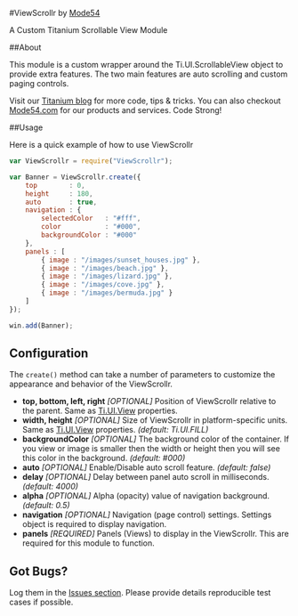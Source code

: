 #ViewScrollr by [Mode54](http://m54.co/home)

A Custom Titanium Scrollable View Module

##About

This module is a custom wrapper around the Ti.UI.ScrollableView object to provide extra features. The two main features are auto scrolling and custom paging controls.

Visit our [Titanium blog](http://TiHelp.me) for more code, tips & tricks. You can also checkout [Mode54.com](http://m54.co/home) for our products and services. Code Strong!

##Usage

Here is a quick example of how to use ViewScrollr

```javascript
var ViewScrollr = require("ViewScrollr");

var Banner = ViewScrollr.create({
	top        : 0,
	height     : 180,
	auto       : true,
	navigation : {
		selectedColor   : "#fff",
		color           : "#000",
		backgroundColor : "#000"
	},
	panels : [
		{ image : "/images/sunset_houses.jpg" },
		{ image : "/images/beach.jpg" },
		{ image : "/images/lizard.jpg" },
		{ image : "/images/cove.jpg" },
		{ image : "/images/bermuda.jpg" }
	]
});

win.add(Banner);
```
## Configuration

The `create()` method can take a number of parameters to customize the appearance and behavior of the ViewScrollr.

* **top, bottom, left, right** _[OPTIONAL]_ Position of ViewScrollr relative to the parent. Same as [Ti.UI.View](http://docs.appcelerator.com/titanium/latest/#!/api/Titanium.UI.View) properties.
* **width, height** _[OPTIONAL]_ Size of ViewScrollr in platform-specific units. Same as [Ti.UI.View](http://docs.appcelerator.com/titanium/latest/#!/api/Titanium.UI.View) properties. *_(default: Ti.UI.FILL)_*
* **backgroundColor** _[OPTIONAL]_ The background color of the container. If you view or image is smaller then the width or height then you will see this color in the background. *_(default: #000)_*
* **auto** _[OPTIONAL]_ Enable/Disable auto scroll feature. *_(default: false)_*
* **delay** _[OPTIONAL]_ Delay between panel auto scroll in milliseconds. *_(default: 4000)_*
* **alpha** _[OPTIONAL]_ Alpha (opacity) value of navigation background. *_(default: 0.5)_*
* **navigation** _[OPTIONAL]_ Navigation (page control) settings. Settings object is required to display navigation.
* **panels** _[REQUIRED]_ Panels (Views) to display in the ViewScrollr. This are required for this module to function.


## Got Bugs?

Log them in the [Issues section](https://github.com/Mode54/ViewScrollr/issues). Please provide details reproducible test cases if possible.
